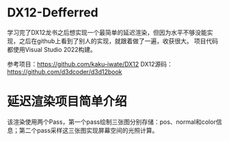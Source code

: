 # DX12-Defferred

学习完了DX12龙书之后想实现一个最简单的延迟渲染，但因为水平不够没能实现，之后在github上看到了别人的实现，就跟着做了一遍，收获很大。
项目代码都使用Visual Studio 2022构建。

参考项目：https://github.com/kaku-iwate/DX12
DX12源码：https://github.com/d3dcoder/d3d12book

# 延迟渲染项目简单介绍
  该渲染使用两个Pass，第一个pass绘制三张图分别存储：pos、normal和color信息；第二个pass采样这三张图实现屏幕空间的光照计算。
